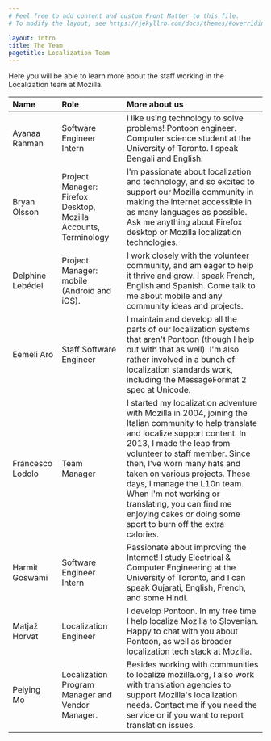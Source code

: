 ```yaml
---
# Feel free to add content and custom Front Matter to this file.
# To modify the layout, see https://jekyllrb.com/docs/themes/#overriding-theme-defaults

layout: intro
title: The Team
pagetitle: Localization Team
---
```


Here you will be able to learn more about the staff working in the Localization team at Mozilla.

| Name               | Role                                                            | More about us                                                                                                                                                                                                 |
|:-------------------|:----------------------------------------------------------------|:------------------------------------------------------------------------------------------------------------------------------------------------------------------------------------------------------------|
| Ayanaa Rahman      | Software Engineer Intern                                        | I like using technology to solve problems! Pontoon engineer. Computer science student at the University of Toronto. I speak Bengali and English.                                                            |
| Bryan Olsson       | Project Manager: Firefox Desktop, Mozilla Accounts, Terminology | I'm passionate about localization and technology, and so excited to support our Mozilla community in making the internet accessible in as many languages as possible. Ask me anything about Firefox desktop or Mozilla localization technologies. |
| Delphine Lebédel   | Project Manager: mobile (Android and iOS).                      | I work closely with the volunteer community, and am eager to help it thrive and grow. I speak French, English and Spanish. Come talk to me about mobile and any community ideas and projects.               |
| Eemeli Aro         | Staff Software Engineer                                         | I maintain and develop all the parts of our localization systems that aren't Pontoon (though I help out with that as well). I'm also rather involved in a bunch of localization standards work, including the MessageFormat 2 spec at Unicode.      |
| Francesco Lodolo   | Team Manager                                                    | I started my localization adventure with Mozilla in 2004, joining the Italian community to help translate and localize support content. In 2013, I made the leap from volunteer to staff member. Since then, I’ve worn many hats and taken on various projects. These days, I manage the L10n team. When I'm not working or translating, you can find me enjoying cakes or doing some sport to burn off the extra calories. |
| Harmit Goswami     | Software Engineer Intern                                        | Passionate about improving the Internet! I study Electrical & Computer Engineering at the University of Toronto, and I can speak Gujarati, English, French, and some Hindi.                                   |
| Matjaž Horvat      | Localization Engineer                                           | I develop Pontoon. In my free time I help localize Mozilla to Slovenian. Happy to chat with you about Pontoon, as well as broader localization tech stack at Mozilla.                                          |
| Peiying Mo         | Localization Program Manager and Vendor Manager.                | Besides working with communities to localize mozilla.org, I also work with translation agencies to support Mozilla's localization needs. Contact me if you need the service or if you want to report translation issues. |